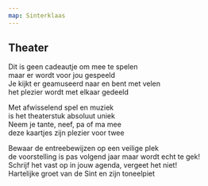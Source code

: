 ```yaml
---
map: Sinterklaas
---
```


## Theater

Dit is geen cadeautje om mee te spelen \
maar er wordt voor jou gespeeld \
Je kijkt er geamuseerd naar en bent met velen \
het plezier wordt met elkaar gedeeld

Met afwisselend spel en muziek \
is het theaterstuk absoluut uniek \
Neem je tante, neef, pa of ma mee \
deze kaartjes zijn plezier voor twee

Bewaar de entreebewijzen op een veilige plek \
de voorstelling is pas volgend jaar maar wordt echt te gek! \
Schrijf het vast op in jouw agenda, vergeet het niet! \
Hartelijke groet van de Sint en zijn toneelpiet
